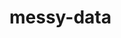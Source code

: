 
<!-- README.md is generated from README.Rmd. Please edit that file -->

# messy-data

<!-- badges: start -->

<!-- badges: end -->
